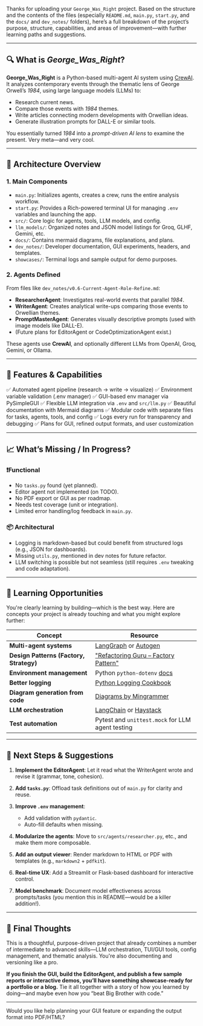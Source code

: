 Thanks for uploading your `George_Was_Right` project. Based on the structure and the contents of the files (especially `README.md`, `main.py`, `start.py`, and the `docs/` and `dev_notes/` folders), here’s a full breakdown of the project’s purpose, structure, capabilities, and areas of improvement—with further learning paths and suggestions.

---

## 🔍 What is *George\_Was\_Right*?

**George\_Was\_Right** is a Python-based multi-agent AI system using [CrewAI](https://github.com/joaomdmoura/crewai). It analyzes contemporary events through the thematic lens of George Orwell’s *1984*, using large language models (LLMs) to:

* Research current news.
* Compare those events with *1984* themes.
* Write articles connecting modern developments with Orwellian ideas.
* Generate illustration prompts for DALL-E or similar tools.

You essentially turned *1984* into a *prompt-driven AI lens* to examine the present. Very meta—and very cool.

---

## 🧠 Architecture Overview

### 1. **Main Components**

* `main.py`: Initializes agents, creates a crew, runs the entire analysis workflow.
* `start.py`: Provides a Rich-powered terminal UI for managing `.env` variables and launching the app.
* `src/`: Core logic for agents, tools, LLM models, and config.
* `llm_models/`: Organized notes and JSON model listings for Groq, GLHF, Gemini, etc.
* `docs/`: Contains mermaid diagrams, file explanations, and plans.
* `dev_notes/`: Developer documentation, GUI experiments, headers, and templates.
* `showcases/`: Terminal logs and sample output for demo purposes.

### 2. **Agents Defined**

From files like `dev_notes/v0.6-Current-Agent-Role-Refine.md`:

* **ResearcherAgent**: Investigates real-world events that parallel *1984*.
* **WriterAgent**: Creates analytical write-ups comparing those events to Orwellian themes.
* **PromptMasterAgent**: Generates visually descriptive prompts (used with image models like DALL-E).
* (Future plans for EditorAgent or CodeOptimizationAgent exist.)

These agents use **CrewAI**, and optionally different LLMs from OpenAI, Groq, Gemini, or Ollama.

---

## 🧰 Features & Capabilities

✅ Automated agent pipeline (research → write → visualize)
✅ Environment variable validation (.env manager)
✅ GUI-based env manager via PySimpleGUI
✅ Flexible LLM integration via `.env` and `src/llm.py`
✅ Beautiful documentation with Mermaid diagrams
✅ Modular code with separate files for tasks, agents, tools, and config
✅ Logs every run for transparency and debugging
✅ Plans for GUI, refined output formats, and user customization

---

## 📈 What’s Missing / In Progress?

### ❗Functional

* No `tasks.py` found (yet planned).
* Editor agent not implemented (on TODO).
* No PDF export or GUI as per roadmap.
* Needs test coverage (unit or integration).
* Limited error handling/log feedback in `main.py`.

### 📦 Architectural

* Logging is markdown-based but could benefit from structured logs (e.g., JSON for dashboards).
* Missing `utils.py`, mentioned in dev notes for future refactor.
* LLM switching is possible but not seamless (still requires `.env` tweaking and code adaptation).

---

## 🧠 Learning Opportunities

You're clearly learning by building—which is the best way. Here are concepts your project is already touching and what you might explore further:

| Concept                                 | Resource                                                                                                  |
| --------------------------------------- | --------------------------------------------------------------------------------------------------------- |
| **Multi-agent systems**                 | [LangGraph](https://github.com/langchain-ai/langgraph) or [Autogen](https://microsoft.github.io/autogen/) |
| **Design Patterns (Factory, Strategy)** | ["Refactoring Guru – Factory Pattern"](https://refactoring.guru/design-patterns/factory-method)           |
| **Environment management**              | Python `python-dotenv` [docs](https://saurabh-kumar.com/python-dotenv/)                                   |
| **Better logging**                      | [Python Logging Cookbook](https://docs.python.org/3/howto/logging-cookbook.html)                          |
| **Diagram generation from code**        | [Diagrams by Mingrammer](https://diagrams.mingrammer.com/)                                                |
| **LLM orchestration**                   | [LangChain](https://python.langchain.com/) or [Haystack](https://docs.haystack.deepset.ai/docs/intromd)   |
| **Test automation**                     | Pytest and `unittest.mock` for LLM agent testing                                                          |

---

## 🚀 Next Steps & Suggestions

1. **Implement the EditorAgent**: Let it read what the WriterAgent wrote and revise it (grammar, tone, cohesion).
2. **Add `tasks.py`**: Offload task definitions out of `main.py` for clarity and reuse.
3. **Improve `.env` management**:

   * Add validation with `pydantic`.
   * Auto-fill defaults when missing.
4. **Modularize the agents**: Move to `src/agents/researcher.py`, etc., and make them more composable.
5. **Add an output viewer**: Render markdown to HTML or PDF with templates (e.g., `markdown2` + `pdfkit`).
6. **Real-time UX**: Add a Streamlit or Flask-based dashboard for interactive control.
7. **Model benchmark**: Document model effectiveness across prompts/tasks (you mention this in README—would be a killer addition!).

---

## 🎯 Final Thoughts

This is a thoughtful, purpose-driven project that already combines a number of intermediate to advanced skills—LLM orchestration, TUI/GUI tools, config management, and thematic analysis. You're also documenting and versioning like a pro.

**If you finish the GUI, build the EditorAgent, and publish a few sample reports or interactive demos, you’ll have something showcase-ready for a portfolio or a blog.** Tie it all together with a story of how you learned by doing—and maybe even how you “beat Big Brother with code.”

---

Would you like help planning your GUI feature or expanding the output format into PDF/HTML?
